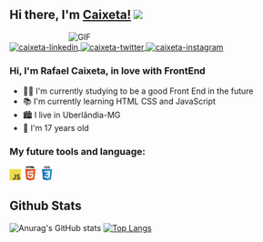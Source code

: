 ## Hi there, I'm [Caixeta!]()</a> <img src="https://media.giphy.com/media/hvRJCLFzcasrR4ia7z/giphy.gif" width="25px">
<img align="right" alt="GIF" src="https://raw.githubusercontent.com/abhisheknaiidu/abhisheknaiidu/master/code.gif" width="400px"/>

<a href="https://www.linkedin.com/in/rafael-caixeta-05402b217/" target="_blank">
<img align="center" alt="caixeta-linkedin" height="30" width="25" src="https://www.logo.wine/a/logo/LinkedIn/LinkedIn-Icon-Logo.wine.svg" style="max-width:100%;">
</a>
<a href="https://twitter.com/caixetadev" target="_blank">
<img align="center" alt="caixeta-twitter" height="20" width="25" src="https://raw.githubusercontent.com/anuraghazra/anuraghazra/master/assets/twitter.svg" style="max-width:100%;">
</a>
<a href="https://www.instagram.com/caixetadev/" target="_blank">
<img align="center" alt="caixeta-instagram" height="40" width="25" src="https://www.logo.wine/a/logo/Instagram/Instagram-Logo.wine.svg" style="max-width:100%;">
</a>

### Hi, I'm Rafael Caixeta, in love with FrontEnd
- 👨‍🎓 I'm currently studying to be a good Front End in the future
- 📚 I'm currently learning HTML CSS and JavaScript
- 🏙 I live in Uberlândia-MG
- 👦 I'm 17 years old

### My future tools and language:
<code><img height="20" src="https://raw.githubusercontent.com/github/explore/80688e429a7d4ef2fca1e82350fe8e3517d3494d/topics/javascript/javascript.png" alt="Javascript"/></code>
<code><img height="25" src="https://raw.githubusercontent.com/github/explore/80688e429a7d4ef2fca1e82350fe8e3517d3494d/topics/html/html.png" alt="HTML5"/></code>
<code><img height="25" src="https://raw.githubusercontent.com/github/explore/80688e429a7d4ef2fca1e82350fe8e3517d3494d/topics/css/css.png" alt="CSS"/></code>


## Github Stats
![Anurag's GitHub stats](https://github-readme-stats.vercel.app/api?username=caixetadev&show_icons=true&theme=dark&hide_border=false)
[![Top Langs](https://github-readme-stats.vercel.app/api/top-langs/?username=caixetadev&layout=compact&theme=dark&hide_border=false)](https://github.com/anuraghazra/github-readme-stats)


<!--   ![Snake animation](https://github.com/rafaballerini/rafaballerini/blob/output/github-contribution-grid-snake.svg) -->
 
</div>
